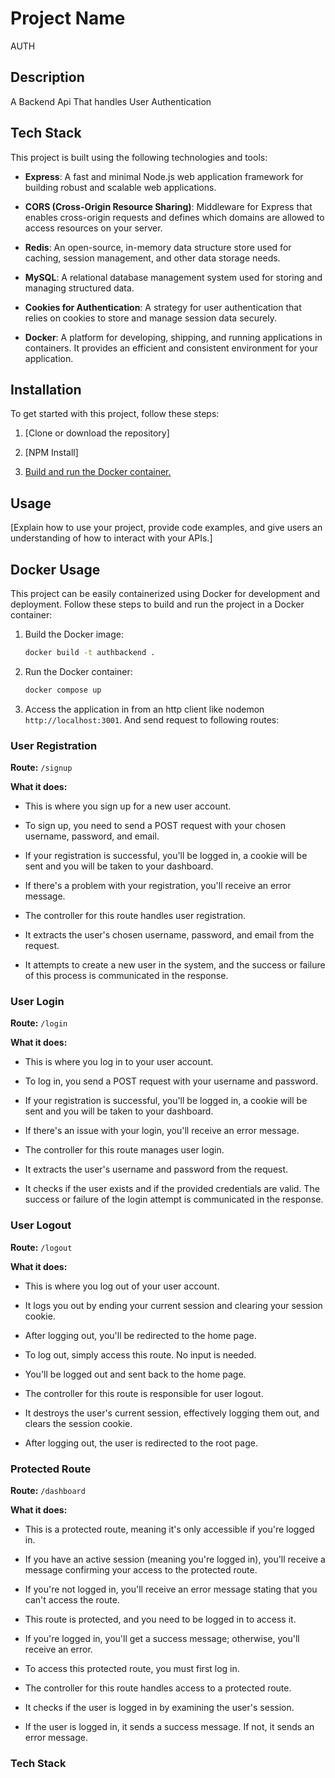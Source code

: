 # Project Name

AUTH

## Description

A Backend Api That handles User Authentication

## Tech Stack

This project is built using the following technologies and tools:

- **Express**: A fast and minimal Node.js web application framework for building robust and scalable web applications.

- **CORS (Cross-Origin Resource Sharing)**: Middleware for Express that enables cross-origin requests and defines which domains are allowed to access resources on your server.

- **Redis**: An open-source, in-memory data structure store used for caching, session management, and other data storage needs.

- **MySQL**: A relational database management system used for storing and managing structured data.

- **Cookies for Authentication**: A strategy for user authentication that relies on cookies to store and manage session data securely.

- **Docker**: A platform for developing, shipping, and running applications in containers. It provides an efficient and consistent environment for your application.

## Installation

To get started with this project, follow these steps:

1. [Clone or download the repository]

2. [NPM Install]

3. [Build and run the Docker container.](#docker-usage)

## Usage

[Explain how to use your project, provide code examples, and give users an understanding of how to interact with your APIs.]

## Docker Usage

This project can be easily containerized using Docker for development and deployment. Follow these steps to build and run the project in a Docker container:

1. Build the Docker image:

   ```bash
   docker build -t authbackend .
   ```

2. Run the Docker container:

   ```bash
   docker compose up
   ```

3. Access the application in from an http client like nodemon `http://localhost:3001`. And send request to following routes:

### User Registration

**Route:** `/signup`

**What it does:**

- This is where you sign up for a new user account.
- To sign up, you need to send a POST request with your chosen username, password, and email.
- If your registration is successful, you'll be logged in, a cookie will be sent and you will be taken to your dashboard.
- If there's a problem with your registration, you'll receive an error message.

- The controller for this route handles user registration.
- It extracts the user's chosen username, password, and email from the request.
- It attempts to create a new user in the system, and the success or failure of this process is communicated in the response.

### User Login

**Route:** `/login`

**What it does:**

- This is where you log in to your user account.
- To log in, you send a POST request with your username and password.
- If your registration is successful, you'll be logged in, a cookie will be sent and you will be taken to your dashboard.
- If there's an issue with your login, you'll receive an error message.

- The controller for this route manages user login.
- It extracts the user's username and password from the request.
- It checks if the user exists and if the provided credentials are valid. The success or failure of the login attempt is communicated in the response.

### User Logout

**Route:** `/logout`

**What it does:**

- This is where you log out of your user account.
- It logs you out by ending your current session and clearing your session cookie.
- After logging out, you'll be redirected to the home page.

- To log out, simply access this route. No input is needed.
- You'll be logged out and sent back to the home page.

- The controller for this route is responsible for user logout.
- It destroys the user's current session, effectively logging them out, and clears the session cookie.
- After logging out, the user is redirected to the root page.

### Protected Route

**Route:** `/dashboard`

**What it does:**

- This is a protected route, meaning it's only accessible if you're logged in.
- If you have an active session (meaning you're logged in), you'll receive a message confirming your access to the protected route.
- If you're not logged in, you'll receive an error message stating that you can't access the route.

- This route is protected, and you need to be logged in to access it.
- If you're logged in, you'll get a success message; otherwise, you'll receive an error.
- To access this protected route, you must first log in.

- The controller for this route handles access to a protected route.
- It checks if the user is logged in by examining the user's session.
- If the user is logged in, it sends a success message. If not, it sends an error message.

### Tech Stack
